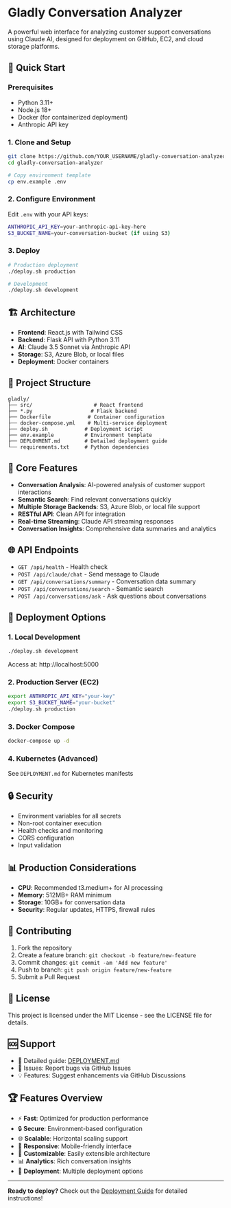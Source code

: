 # Gladly Conversation Analyzer

A powerful web interface for analyzing customer support conversations using Claude AI, designed for deployment on GitHub, EC2, and cloud storage platforms.

## 🚀 Quick Start

### Prerequisites
- Python 3.11+
- Node.js 18+
- Docker (for containerized deployment)
- Anthropic API key

### 1. Clone and Setup
```bash
git clone https://github.com/YOUR_USERNAME/gladly-conversation-analyzer.git
cd gladly-conversation-analyzer

# Copy environment template
cp env.example .env
```

### 2. Configure Environment
Edit `.env` with your API keys:
```bash
ANTHROPIC_API_KEY=your-anthropic-api-key-here
S3_BUCKET_NAME=your-conversation-bucket (if using S3)
```

### 3. Deploy
```bash
# Production deployment
./deploy.sh production

# Development
./deploy.sh development
```

## 🏗️ Architecture

- **Frontend**: React.js with Tailwind CSS
- **Backend**: Flask API with Python 3.11
- **AI**: Claude 3.5 Sonnet via Anthropic API
- **Storage**: S3, Azure Blob, or local files
- **Deployment**: Docker containers

## 📁 Project Structure

```
gladly/
├── src/                    # React frontend
├── *.py                   # Flask backend
├── Dockerfile            # Container configuration
├── docker-compose.yml    # Multi-service deployment
├── deploy.sh            # Deployment script
├── env.example          # Environment template
├── DEPLOYMENT.md        # Detailed deployment guide
└── requirements.txt     # Python dependencies
```

## 🔧 Core Features

- **Conversation Analysis**: AI-powered analysis of customer support interactions
- **Semantic Search**: Find relevant conversations quickly
- **Multiple Storage Backends**: S3, Azure Blob, or local file support
- **RESTful API**: Clean API for integration
- **Real-time Streaming**: Claude API streaming responses
- **Conversation Insights**: Comprehensive data summaries and analytics

## 🌐 API Endpoints

- `GET /api/health` - Health check
- `POST /api/claude/chat` - Send message to Claude
- `GET /api/conversations/summary` - Conversation data summary
- `POST /api/conversations/search` - Semantic search
- `POST /api/conversations/ask` - Ask questions about conversations

## 🚀 Deployment Options

### 1. Local Development
```bash
./deploy.sh development
```
Access at: http://localhost:5000

### 2. Production Server (EC2)
```bash
export ANTHROPIC_API_KEY="your-key"
export S3_BUCKET_NAME="your-bucket"
./deploy.sh production
```

### 3. Docker Compose
```bash
docker-compose up -d
```

### 4. Kubernetes (Advanced)
See `DEPLOYMENT.md` for Kubernetes manifests

## 🔒 Security

- Environment variables for all secrets
- Non-root container execution
- Health checks and monitoring
- CORS configuration
- Input validation

## 📊 Production Considerations

- **CPU**: Recommended t3.medium+ for AI processing
- **Memory**: 512MB+ RAM minimum
- **Storage**: 10GB+ for conversation data
- **Security**: Regular updates, HTTPS, firewall rules

## 🤝 Contributing

1. Fork the repository
2. Create a feature branch: `git checkout -b feature/new-feature`
3. Commit changes: `git commit -am 'Add new feature'`
4. Push to branch: `git push origin feature/new-feature`
5. Submit a Pull Request

## 📝 License

This project is licensed under the MIT License - see the LICENSE file for details.

## 🆘 Support

- 📖 Detailed guide: [DEPLOYMENT.md](DEPLOYMENT.md)
- 🐛 Issues: Report bugs via GitHub Issues
- 💡 Features: Suggest enhancements via GitHub Discussions

## 🏆 Features Overview

- ⚡ **Fast**: Optimized for production performance
- 🔒 **Secure**: Environment-based configuration
- 🌐 **Scalable**: Horizontal scaling support
- 📱 **Responsive**: Mobile-friendly interface
- 🔧 **Customizable**: Easily extensible architecture
- 📊 **Analytics**: Rich conversation insights
- 🚀 **Deployment**: Multiple deployment options

---

**Ready to deploy?** Check out the [Deployment Guide](DEPLOYMENT.md) for detailed instructions!
